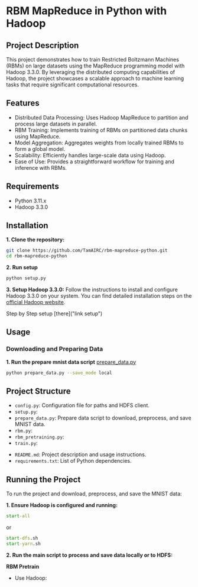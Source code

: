 # RBM MapReduce in Python with Hadoop

## Project Description

This project demonstrates how to train Restricted Boltzmann Machines (RBMs) on large datasets using the MapReduce programming model with Hadoop 3.3.0. By leveraging the distributed computing capabilities of Hadoop, the project showcases a scalable approach to machine learning tasks that require significant computational resources.

## Features

- Distributed Data Processing: Uses Hadoop MapReduce to partition and process large datasets in parallel.
- RBM Training: Implements training of RBMs on partitioned data chunks using MapReduce.
- Model Aggregation: Aggregates weights from locally trained RBMs to form a global model.
- Scalability: Efficiently handles large-scale data using Hadoop.
- Ease of Use: Provides a straightforward workflow for training and inference with RBMs.

## Requirements

- Python 3.11.x
- Hadoop 3.3.0

## Installation

**1. Clone the repository:**

```bash
git clone https://github.com/TamAIRC/rbm-mapreduce-python.git
cd rbm-mapreduce-python
```

**2. Run setup**

```bash
python setup.py
```

**3. Setup Hadoop 3.3.0:**
Follow the instructions to install and configure Hadoop 3.3.0 on your system. You can find detailed installation steps on the [official Hadoop website]("https://hadoop.apache.org/").

Step by Step setup [there]("link setup")

## Usage

### Downloading and Preparing Data

**1. Run the prepare mnist data script**
[prepare_data.py](./prepare_data.py)
```bash
python prepare_data.py --save_mode local

```

## Project Structure
- `config.py`: Configuration file for paths and HDFS client.
- `setup.py`: 
- `prepare_data.py`: Prepare data script to download, preprocess, and save MNIST data.
- `rbm.py`: 
- `rbm_pretraining.py`: 
- `train.py`: 
<!-- - `mapper.py`: Mapper script for Hadoop MapReduce.
- `reducer.py`: Reducer script for Hadoop MapReduce. -->
- `README.md`: Project description and usage instructions.
- `requirements.txt`: List of Python dependencies.

## Running the Project

To run the project and download, preprocess, and save the MNIST data:

**1. Ensure Hadoop is configured and running:**

```cmd
start-all
```

or

```cmd
start-dfs.sh
start-yarn.sh
```
**2. Run the main script to process and save data locally or to HDFS:**

**RBM Pretrain**
- Use Hadoop: